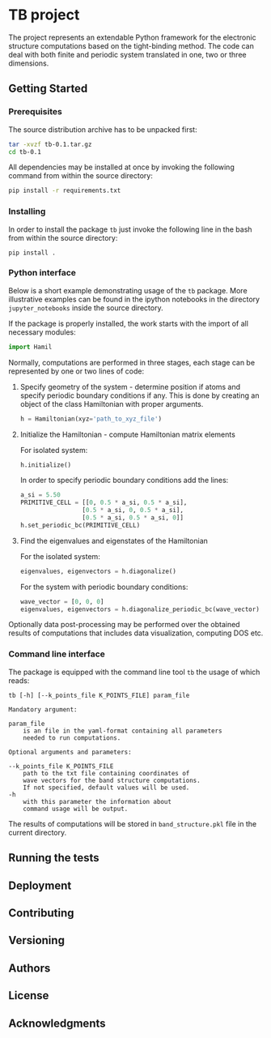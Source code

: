 # TB project

The project represents an extendable Python framework for 
the electronic structure computations based on 
the tight-binding method. The code can deal with both finite
and periodic system translated in one, two or three dimensions.

## Getting Started

### Prerequisites

The source distribution archive has to be unpacked first:

```bash
tar -xvzf tb-0.1.tar.gz
cd tb-0.1
```

All dependencies may be installed at once by invoking the following command
 from within the source directory:

```bash
pip install -r requirements.txt
```

### Installing

In order to install the package `tb` just invoke
the following line in the bash from within the source directory:

```
pip install .
```

### Python interface

Below is a short example demonstrating usage of the `tb` package.
More illustrative examples can be found in the ipython notebooks
in the directory `jupyter_notebooks` inside the source directory.

If the package is properly installed, the work starts with the import of all necessary modules:

```python
import Hamil
```

Normally, computations are performed in three stages, 
each stage can be represented by one or two lines of code:

1. Specify geometry of the system - determine position if atoms
and specify periodic boundary conditions if any. This is done by creating an object of 
the class Hamiltonian with proper arguments. 
    ```python
   h = Hamiltonian(xyz='path_to_xyz_file')
    ```

2. Initialize the Hamiltonian - compute Hamiltonian matrix elements

    For isolated system:
    
    ```python
   h.initialize()
    ```
    
    In order to specify periodic boundary conditions add the lines:
    
    ```python
   a_si = 5.50
   PRIMITIVE_CELL = [[0, 0.5 * a_si, 0.5 * a_si],
                     [0.5 * a_si, 0, 0.5 * a_si],
                     [0.5 * a_si, 0.5 * a_si, 0]]
   h.set_periodic_bc(PRIMITIVE_CELL)
    ```

3. Find the eigenvalues and eigenstates of the Hamiltonian

    For the isolated system:
    ```python
   eigenvalues, eigenvectors = h.diagonalize()
    ```
    
    For the system with periodic boundary conditions:
    ```python
   wave_vector = [0, 0, 0]
   eigenvalues, eigenvectors = h.diagonalize_periodic_bc(wave_vector)
    ```

Optionally data post-processing may be performed over the obtained results of computations 
that includes data visualization, computing DOS etc.


### Command line interface

The package is equipped with the command line tool `tb` the usage of which reads:
 
```tb [-h] [--k_points_file K_POINTS_FILE] param_file```
 
    Mandatory argument:
    
    param_file
        is an file in the yaml-format containing all parameters
        needed to run computations.
    
    Optional arguments and parameters:

    --k_points_file K_POINTS_FILE
        path to the txt file containing coordinates of
        wave vectors for the band structure computations. 
        If not specified, default values will be used. 
    -h
        with this parameter the information about 
        command usage will be output.

The results of computations will be stored in `band_structure.pkl` file in the current directory.

## Running the tests

## Deployment

## Contributing

## Versioning 

## Authors

## License

## Acknowledgments




